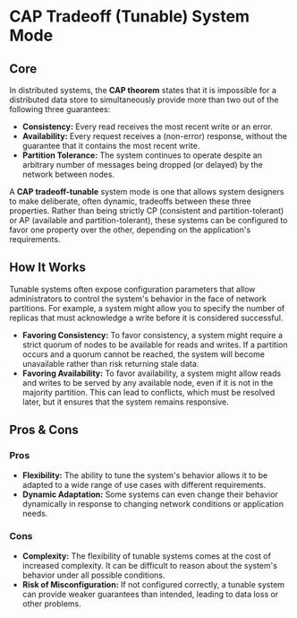 # CAP Tradeoff (Tunable) System Mode

## Core

In distributed systems, the **CAP theorem** states that it is impossible for a distributed data store to simultaneously provide more than two out of the following three guarantees:

-   **Consistency:** Every read receives the most recent write or an error.
-   **Availability:** Every request receives a (non-error) response, without the guarantee that it contains the most recent write.
-   **Partition Tolerance:** The system continues to operate despite an arbitrary number of messages being dropped (or delayed) by the network between nodes.

A **CAP tradeoff-tunable** system mode is one that allows system designers to make deliberate, often dynamic, tradeoffs between these three properties. Rather than being strictly CP (consistent and partition-tolerant) or AP (available and partition-tolerant), these systems can be configured to favor one property over the other, depending on the application's requirements.

## How It Works

Tunable systems often expose configuration parameters that allow administrators to control the system's behavior in the face of network partitions. For example, a system might allow you to specify the number of replicas that must acknowledge a write before it is considered successful.

-   **Favoring Consistency:** To favor consistency, a system might require a strict quorum of nodes to be available for reads and writes. If a partition occurs and a quorum cannot be reached, the system will become unavailable rather than risk returning stale data.
-   **Favoring Availability:** To favor availability, a system might allow reads and writes to be served by any available node, even if it is not in the majority partition. This can lead to conflicts, which must be resolved later, but it ensures that the system remains responsive.

## Pros & Cons

### Pros

-   **Flexibility:** The ability to tune the system's behavior allows it to be adapted to a wide range of use cases with different requirements.
-   **Dynamic Adaptation:** Some systems can even change their behavior dynamically in response to changing network conditions or application needs.

### Cons

-   **Complexity:** The flexibility of tunable systems comes at the cost of increased complexity. It can be difficult to reason about the system's behavior under all possible conditions.
-   **Risk of Misconfiguration:** If not configured correctly, a tunable system can provide weaker guarantees than intended, leading to data loss or other problems.

